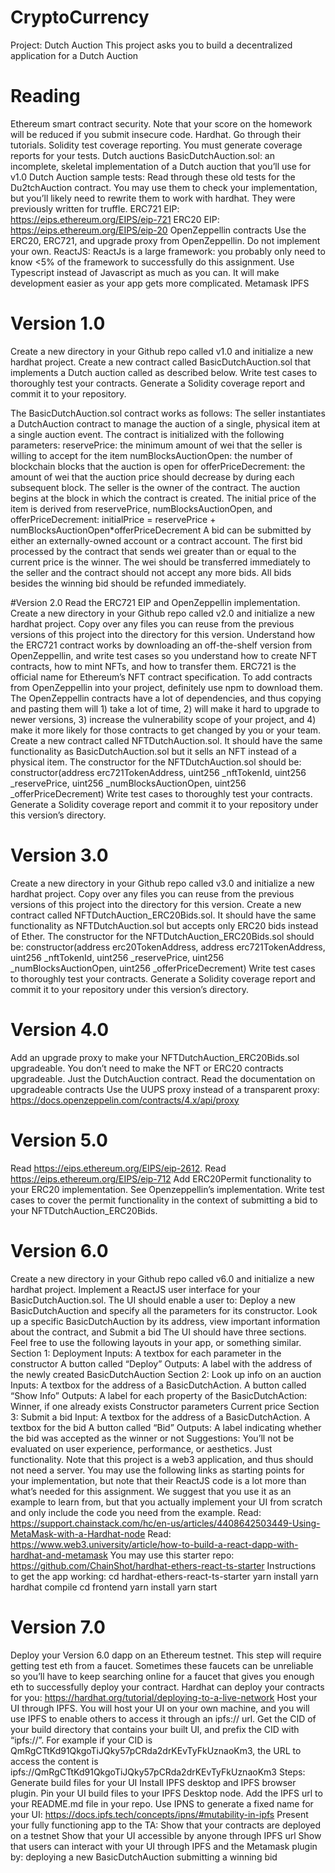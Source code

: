 # CryptoCurrency
Project: Dutch Auction
This project asks you to build a decentralized application for a Dutch Auction

# Reading
Ethereum smart contract security. Note that your score on the homework will be reduced if you submit insecure code. 
Hardhat. Go through their tutorials.
Solidity test coverage reporting. You must generate coverage reports for your tests.
Dutch auctions 
BasicDutchAuction.sol: an incomplete, skeletal implementation of a Dutch auction that you’ll use for v1.0
Dutch Auction sample tests: Read through these old tests for the Du2tchAuction contract. You may use them to check your implementation, but you’ll likely need to rewrite them to work with hardhat. They were previously written for truffle.
ERC721 EIP: https://eips.ethereum.org/EIPS/eip-721
ERC20 EIP: https://eips.ethereum.org/EIPS/eip-20
OpenZeppellin contracts
Use the ERC20, ERC721, and upgrade proxy from OpenZeppellin. Do not implement your own.
ReactJS: ReactJs is a large framework: you probably only need to know <5% of the framework to successfully do this assignment. Use Typescript instead of Javascript as much as you can. It will make development easier as your app gets more complicated.
Metamask
IPFS

# Version 1.0

Create a new directory in your Github repo called v1.0 and initialize a new hardhat project.
Create a new contract called BasicDutchAuction.sol that implements a Dutch auction called as described below.
Write test cases to thoroughly test your contracts. Generate a Solidity coverage report and commit it to your repository.

The BasicDutchAuction.sol contract works as follows:
The seller instantiates a DutchAuction contract to manage the auction of a single, physical item at a single auction event. The contract is initialized with the following parameters: 
reservePrice: the minimum amount of wei that the seller is willing to accept for the item 
numBlocksAuctionOpen: the number of blockchain blocks that the auction is open for
offerPriceDecrement: the amount of wei that the auction price should decrease by during each subsequent block. 
The seller is the owner of the contract. 
The auction begins at the block in which the contract is created. 
The initial price of the item is derived from reservePrice, numBlocksAuctionOpen, and  offerPriceDecrement: initialPrice = reservePrice + numBlocksAuctionOpen*offerPriceDecrement 
A bid can be submitted by either an externally-owned account or a contract account.
The first bid processed by the contract that sends wei greater than or equal to the current price is the  winner. The wei should be transferred immediately to the seller and the contract should not accept  any more bids. All bids besides the winning bid should be refunded immediately. 

#Version 2.0
Read the ERC721 EIP and OpenZeppellin implementation.
Create a new directory in your Github repo called v2.0 and initialize a new hardhat project.
Copy over any files you can reuse from the previous versions of this project into the directory for this version.
Understand how the ERC721 contract works by downloading an off-the-shelf version from OpenZeppellin, and write test cases so you understand how to create NFT contracts, how to mint NFTs, and how to transfer them. ERC721 is the official name for Ethereum’s NFT contract specification.
To add contracts from OpenZeppellin into your project, definitely use npm to download them. The OpenZeppellin contracts have a lot of dependencies, and thus copying and pasting them will 1) take a lot of time, 2) will make it hard to upgrade to newer versions, 3) increase the vulnerability scope of your project, and 4) make it more likely for those contracts to get changed by you or your team.
Create a new contract called NFTDutchAuction.sol. It should have the same functionality as BasicDutchAuction.sol but it sells an NFT instead of a physical item. The constructor for the NFTDutchAuction.sol should be:
constructor(address erc721TokenAddress, uint256 _nftTokenId, uint256 _reservePrice, uint256 _numBlocksAuctionOpen, uint256 _offerPriceDecrement)
Write test cases to thoroughly test your contracts. Generate a Solidity coverage report and commit it to your repository under this version’s directory.

# Version 3.0
Create a new directory in your Github repo called v3.0 and initialize a new hardhat project.
Copy over any files you can reuse from the previous versions of this project into the directory for this version.
Create a new contract called NFTDutchAuction_ERC20Bids.sol. It should have the same functionality as NFTDutchAuction.sol but accepts only ERC20 bids instead of Ether. 
The constructor for the NFTDutchAuction_ERC20Bids.sol should be: constructor(address erc20TokenAddress, address erc721TokenAddress, uint256 _nftTokenId, uint256 _reservePrice, uint256 _numBlocksAuctionOpen, uint256 _offerPriceDecrement)
Write test cases to thoroughly test your contracts. Generate a Solidity coverage report and commit it to your repository under this version’s directory.

# Version 4.0
Add an upgrade proxy to make your NFTDutchAuction_ERC20Bids.sol upgradeable. You don’t need to make the NFT or ERC20 contracts upgradeable. Just the DutchAuction contract.
Read the documentation on upgradeable contracts
Use the UUPS proxy instead of a transparent proxy: https://docs.openzeppelin.com/contracts/4.x/api/proxy

# Version 5.0
Read https://eips.ethereum.org/EIPS/eip-2612.
Read https://eips.ethereum.org/EIPS/eip-712
Add ERC20Permit functionality to your ERC20 implementation. See Openzeppellin’s implementation.
Write test cases to cover the permit functionality in the context of submitting a bid to your NFTDutchAuction_ERC20Bids.

# Version 6.0
Create a new directory in your Github repo called v6.0 and initialize a new hardhat project.
Implement a ReactJS user interface for your BasicDutchAuction.sol. The UI should enable a user to:
Deploy a new BasicDutchAuction and specify all the parameters for its constructor.
Look up a specific BasicDutchAuction by its address, view important information about the contract, and 
Submit a bid
The UI should have three sections. Feel free to use the following layouts in your app, or something similar.
Section 1: Deployment
Inputs:
A textbox for each parameter in the constructor
A button called “Deploy”
Outputs:
A label with the address of the newly created BasicDutchAuction
Section 2: Look up info on an auction
Inputs:
A textbox for the address of a BasicDutchAction.
A button called “Show Info”
Outputs:
A label for each property of the BasicDutchAction:
Winner, if one already exists
Constructor parameters
Current price
Section 3: Submit a bid
Input: 
A textbox for the address of a BasicDutchAction.
A textbox for the bid
A button called “Bid”
Outputs:
A label indicating whether the bid was accepted as the winner or not
Suggestions:
You’ll not be evaluated on user experience, performance, or aesthetics. Just functionality.
Note that this project is a web3 application, and thus should not need a server.
You may use the following links as starting points for your implementation, but note that their ReactJS code is a lot more than what’s needed for this assignment. We suggest that you use it as an example to learn from, but that you actually implement your UI from scratch and only include the code you need from the example.
Read: https://support.chainstack.com/hc/en-us/articles/4408642503449-Using-MetaMask-with-a-Hardhat-node
Read: https://www.web3.university/article/how-to-build-a-react-dapp-with-hardhat-and-metamask
You may use this starter repo: 
https://github.com/ChainShot/hardhat-ethers-react-ts-starter
Instructions to get the app working:
cd hardhat-ethers-react-ts-starter
yarn install
yarn hardhat compile
cd frontend
yarn install
yarn start

# Version 7.0
Deploy your Version 6.0 dapp on an Ethereum testnet.
This step will require getting test eth from a faucet.
Sometimes these faucets can be unreliable so you’ll have to keep searching online for a faucet that gives you enough eth to successfully deploy your contract.
Hardhat can deploy your contracts for you: https://hardhat.org/tutorial/deploying-to-a-live-network
Host your UI through IPFS. 
You will host your UI on your own machine, and you will use IPFS to enable others to access it through an ipfs:// url.
Get the CID of your build directory that contains your built UI, and prefix the CID with “ipfs://”.
For example if your CID is QmRgCTtKd91QkgoTiJQky57pCRda2drKEvTyFkUznaoKm3, the URL to access the content is ipfs://QmRgCTtKd91QkgoTiJQky57pCRda2drKEvTyFkUznaoKm3
Steps:
Generate build files for your UI
Install IPFS desktop and IPFS browser plugin.
Pin your UI build files to your IPFS Desktop node.
Add the IPFS url to your README.md file in your repo.
Use IPNS to generate a fixed name for your UI: https://docs.ipfs.tech/concepts/ipns/#mutability-in-ipfs
Present your fully functioning app to the TA:
Show that your contracts are deployed on a testnet
Show that your UI accessible by anyone through IPFS url
Show that users can interact with your UI through IPFS and the Metamask plugin by:
deploying a new BasicDutchAuction
submitting a winning bid
